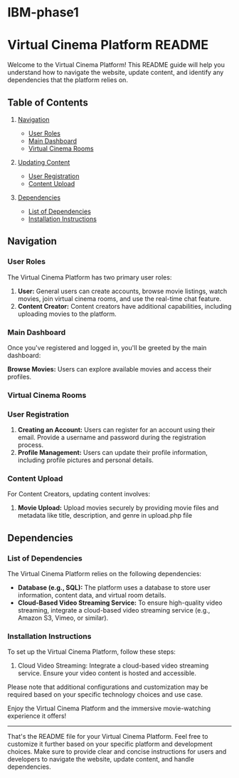 # IBM-phase1
# Virtual Cinema Platform README

Welcome to the Virtual Cinema Platform! This README guide will help you understand how to navigate the website, update content, and identify any dependencies that the platform relies on.

## Table of Contents

1. [Navigation](#navigation)
   - [User Roles](#user-roles)
   - [Main Dashboard](#main-dashboard)
   - [Virtual Cinema Rooms](#virtual-cinema-rooms)

2. [Updating Content](#updating-content)
   - [User Registration](#user-registration)
   - [Content Upload](#content-upload)

3. [Dependencies](#dependencies)
   - [List of Dependencies](#list-of-dependencies)
   - [Installation Instructions](#installation-instructions)

## Navigation

### User Roles

The Virtual Cinema Platform has two primary user roles:

1. **User:** General users can create accounts, browse movie listings, watch movies, join virtual cinema rooms, and use the real-time chat feature.
2. **Content Creator:** Content creators have additional capabilities, including uploading movies to the platform.

### Main Dashboard

Once you've registered and logged in, you'll be greeted by the main dashboard:

**Browse Movies:** Users can explore available movies and access their profiles.

### Virtual Cinema Rooms


### User Registration

1. **Creating an Account:** Users can register for an account using their email. Provide a username and password during the registration process.
2. **Profile Management:** Users can update their profile information, including profile pictures and personal details.

### Content Upload

For Content Creators, updating content involves:

1. **Movie Upload:** Upload movies securely by providing movie files and metadata like title, description, and genre in upload.php file

## Dependencies

### List of Dependencies

The Virtual Cinema Platform relies on the following dependencies:

- **Database (e.g., SQL):** The platform uses a database to store user information, content data, and virtual room details.
- **Cloud-Based Video Streaming Service:** To ensure high-quality video streaming, integrate a cloud-based video streaming service (e.g., Amazon S3, Vimeo, or similar).

### Installation Instructions

To set up the Virtual Cinema Platform, follow these steps:



1. Cloud Video Streaming: Integrate a cloud-based video streaming service. Ensure your video content is hosted and accessible.


Please note that additional configurations and customization may be required based on your specific technology choices and use case.

Enjoy the Virtual Cinema Platform and the immersive movie-watching experience it offers!

---

That's the README file for your Virtual Cinema Platform. Feel free to customize it further based on your specific platform and development choices. Make sure to provide clear and concise instructions for users and developers to navigate the website, update content, and handle dependencies.
